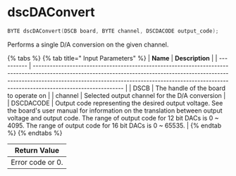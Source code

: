 # dscDAConvert

```c
BYTE dscDAConvert(DSCB board, BYTE channel, DSCDACODE output_code);
```

Performs a single D/A conversion on the given channel.

{% tabs %}
{% tab title=" Input Parameters" %}
| **Name**   | **Description**                                                                                                                                                                                                                                                            |
| ---------- | -------------------------------------------------------------------------------------------------------------------------------------------------------------------------------------------------------------------------------------------------------------------------- |
| DSCB       | The handle of the board to operate on                                                                                                                                                                                                                                      |
| channel    | Selected output channel for the D/A conversion                                                                                                                                                                                                                             |
| DSCDACODE  | Output code representing the desired output voltage. See the board's user manual for information on the translation between output voltage and output code. The range of output code for 12 bit DACs is 0 \~ 4095. The range of output code for 16 bit DACs is 0 \~ 65535. |
{% endtab %}
{% endtabs %}

| Return Value     |
| ---------------- |
| Error code or 0. |
